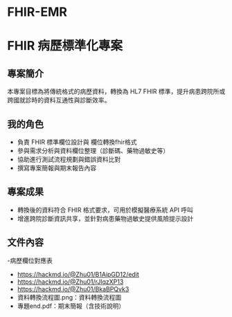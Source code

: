 # FHIR-EMR
# FHIR 病歷標準化專案

## 專案簡介
本專案目標為將傳統格式的病歷資料，轉換為 HL7 FHIR 標準，提升病患跨院所或跨國就診時的資料互通性與診斷效率。

## 我的角色
- 負責 FHIR 標準欄位設計與 欄位轉換fhir格式
- 參與需求分析與資料欄位整理（診斷碼、藥物過敏史等）
- 協助進行測試流程規劃與錯誤資料比對
- 撰寫專案簡報與期末報告內容

## 專案成果
- 轉換後的資料符合 FHIR 格式要求，可用於模擬醫療系統 API 呼叫
- 增進跨院診斷資訊共享，並針對病患藥物過敏史提供風險提示設計

## 文件內容
-病歷欄位對應表
- https://hackmd.io/@Zhu01/B1AipGD12/edit
- https://hackmd.io/@Zhu01/rJlqzXP13
- https://hackmd.io/@Zhu01/BkaBPQvk3
- 資料轉換流程圖.png：資料轉換流程圖
- 專題end.pdf：期末簡報（含技術說明）
